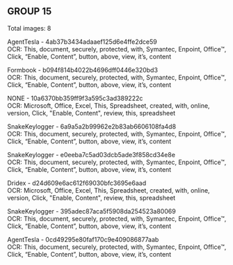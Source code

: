## GROUP 15
Total images: 8  

AgentTesla - 4ab37b3434adaaef125d6e4ffe2dce59  
OCR: This, document, securely, protected, with, Symantec, Enpoint, Office™, Click, “Enable, Content”, button, above, view, it’s, content  

Formbook - b094f814b4022b4696dff0446e320bd3  
OCR: This, document, securely, protected, with, Symantec, Enpoint, Office™, Click, “Enable, Content”, button, above, view, it’s, content  

NONE - 10a6370bb359ff9f3a595c3ad389222c  
OCR: Microsoft, Office, Excel, This, Spreadsheet, created, with, online, version, Click, "Enable, Content", review, this, spreadsheet  

SnakeKeylogger - 6a9a5a2b99962e2b83ab6606108fa4d8  
OCR: This, document, securely, protected, with, Symantec, Enpoint, Office™, Click, “Enable, Content”, button, above, view, it’s, content  

SnakeKeylogger - e0eeba7c5ad03dcb5ade3f858cd34e8e  
OCR: This, document, securely, protected, with, Symantec, Enpoint, Office™, Click, “Enable, Content”, button, above, view, it’s, content  

Dridex - d24d609e6ac612f69030bfc3695e6aad  
OCR: Microsoft, Office, Excel, This, Spreadsheet, created, with, online, version, Click, "Enable, Content", review, this, spreadsheet  

SnakeKeylogger - 395adec87aca5f5908da254523a80069  
OCR: This, document, securely, protected, with, Symantec, Enpoint, Office™, Click, “Enable, Content”, button, above, view, it’s, content  

AgentTesla - 0cd49295e80faf170c9e409086877aab  
OCR: This, document, securely, protected, with, Symantec, Enpoint, Office™, Click, “Enable, Content”, button, above, view, it’s, content  

